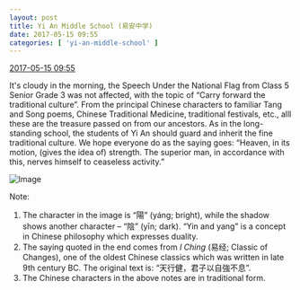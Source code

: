```yaml
---
layout: post
title: Yi An Middle School (易安中学)
date: 2017-05-15 09:55
categories: [ 'yi-an-middle-school' ]
---
```


<div class="weibo-info">
  <a href="http://weibo.com/6074218720/F3bTsvFZh">2017-05-15 09:55</a>
</div>

It's cloudy in the morning, the Speech Under the National Flag from Class 5 Senior Grade 3 was not affected, with the topic of “Carry forward the traditional culture”. From the principal Chinese characters to familiar Tang and Song poems, Chinese Traditional Medicine, traditional festivals, etc., alll these are the treasure passed on from our ancestors. As in the long-standing school, the students of Yi An should guard and inherit the fine traditional culture. We hope everyone do as the saying goes: “Heaven, in its motion, (gives the idea of) strength. The superior man, in accordance with this, nerves himself to ceaseless activity.”

<!-- more -->

![Image](http://wx4.sinaimg.cn/mw690/006D4NLGgy1ffle0i4corj30fj0argwi.jpg)  

Note:
1. The character in the image is “陽” (yáng; bright), while the shadow shows another character – “陰” (yīn; dark). “Yin and yang” is a concept in Chinese philosophy which expresses duality.
1. The saying quoted in the end comes from *I Ching* (易经; Classic of Changes), one of the oldest Chinese classics which was written in late 9th century BC. The original text is: “天行健，君子以自強不息”.
1. The Chinese characters in the above notes are in traditional form.
